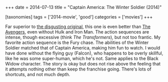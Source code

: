 +++
date = 2014-07-13
title = "Captain America: The Winter Soldier (2014)"

[taxonomies]
tags = ['2014-movie', 'good']
categories = ['movies']
+++

Far superior to [the disgusting original], this one is even better than
[The Avengers], even without Hulk and Iron Man. The action sequences are
intense, though excessive (think *The Transformers*), but not too
frantic. My favorite action sequence is the Fury chase. The abilities of
the Winter Soldier matched that of Captain America, making him fun to
watch. I would have done without the flying guy (Falcon), who happens to
be overly skillful, like he was some super-human, which he\'s not. Same
applies to the Black Widow character. The story is okay but does not
rise above the feeling that it attempts nothing other than keep the
franchise going. There\'s lots of shortcuts, and not much depth.

  [the disgusting original]: http://tshepang.net/captain-america-the-first-avenger-2011
  [The Avengers]: http://tshepang.net/the-avengers-2012
